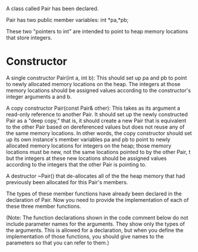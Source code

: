 A class called Pair has been declared.

Pair has two public member variables:
int *pa,*pb;


These two "pointers to int" are intended to point to heap memory locations that store integers. 


# Constructor



A single constructor Pair(int a, int b): 
This should set up pa and pb to point to newly allocated memory locations on the heap. 
The integers at those memory locations should be assigned values according to the
constructor's integer arguments a and b.

A copy constructor Pair(const Pair& other): 
This takes as its argument a read-only reference to another Pair. 
It should set up the newly constructed Pair as a "deep copy," that is, 
it should create a new Pair that is equivalent to the other Pair based on dereferenced values 
but does not reuse any of the same memory locations. 
In other words, the copy constructor should set up its own instance's member variables pa and pb 
to point to newly allocated memory locations for integers on the heap; 
those memory locations must be new, not the same locations pointed to by the other Pair, t
but the integers at these new locations should be assigned values according to the integers 
that the other Pair is pointing to.

A destructor ~Pair() that de-allocates all of the the heap memory that had previously been allocated 
for this Pair's members.

The types of these member functions have already been declared in the declaration of Pair. Now you need to provide the implementation of each of these three member functions.

(Note: The function declarations shown in the code comment below do not include parameter names for the arguments. They show only the types of the arguments. This is allowed for a declaration, but when you define the implementation of those functions, you should give names to the parameters so that you can refer to them.)